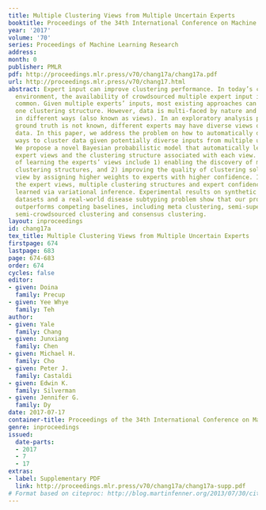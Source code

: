 ```yaml
---
title: Multiple Clustering Views from Multiple Uncertain Experts
booktitle: Proceedings of the 34th International Conference on Machine Learning
year: '2017'
volume: '70'
series: Proceedings of Machine Learning Research
address: 
month: 0
publisher: PMLR
pdf: http://proceedings.mlr.press/v70/chang17a/chang17a.pdf
url: http://proceedings.mlr.press/v70/chang17.html
abstract: Expert input can improve clustering performance. In today’s collaborative
  environment, the availability of crowdsourced multiple expert input is becoming
  common. Given multiple experts’ inputs, most existing approaches can only discover
  one clustering structure. However, data is multi-faced by nature and can be clustered
  in different ways (also known as views). In an exploratory analysis problem where
  ground truth is not known, different experts may have diverse views on how to cluster
  data. In this paper, we address the problem on how to automatically discover multiple
  ways to cluster data given potentially diverse inputs from multiple uncertain experts.
  We propose a novel Bayesian probabilistic model that automatically learns the multiple
  expert views and the clustering structure associated with each view. The benefits
  of learning the experts’ views include 1) enabling the discovery of multiple diverse
  clustering structures, and 2) improving the quality of clustering solution in each
  view by assigning higher weights to experts with higher confidence. In our approach,
  the expert views, multiple clustering structures and expert confidences are jointly
  learned via variational inference. Experimental results on synthetic datasets, benchmark
  datasets and a real-world disease subtyping problem show that our proposed approach
  outperforms competing baselines, including meta clustering, semi-supervised clustering,
  semi-crowdsourced clustering and consensus clustering.
layout: inproceedings
id: chang17a
tex_title: Multiple Clustering Views from Multiple Uncertain Experts
firstpage: 674
lastpage: 683
page: 674-683
order: 674
cycles: false
editor:
- given: Doina
  family: Precup
- given: Yee Whye
  family: Teh
author:
- given: Yale
  family: Chang
- given: Junxiang
  family: Chen
- given: Michael H.
  family: Cho
- given: Peter J.
  family: Castaldi
- given: Edwin K.
  family: Silverman
- given: Jennifer G.
  family: Dy
date: 2017-07-17
container-title: Proceedings of the 34th International Conference on Machine Learning
genre: inproceedings
issued:
  date-parts:
  - 2017
  - 7
  - 17
extras:
- label: Supplementary PDF
  link: http://proceedings.mlr.press/v70/chang17a/chang17a-supp.pdf
# Format based on citeproc: http://blog.martinfenner.org/2013/07/30/citeproc-yaml-for-bibliographies/
---
```


